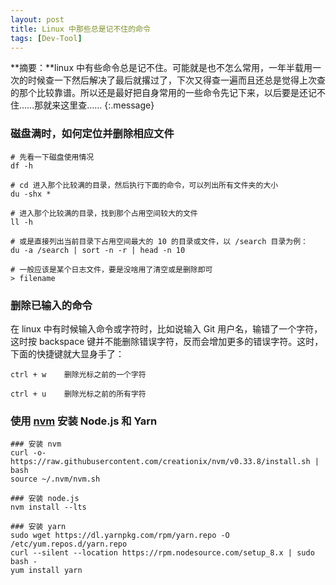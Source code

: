```yaml
---
layout: post
title: Linux 中那些总是记不住的命令
tags: [Dev-Tool]
---
```


**摘要：**linux 中有些命令总是记不住。可能就是也不怎么常用，一年半载用一次的时候查一下然后解决了最后就撂过了，下次又得查一遍而且还总是觉得上次查的那个比较靠谱。所以还是最好把自身常用的一些命令先记下来，以后要是还记不住……那就来这里查……
{:.message}

### 磁盘满时，如何定位并删除相应文件

```shell
# 先看一下磁盘使用情况
df -h

# cd 进入那个比较满的目录，然后执行下面的命令，可以列出所有文件夹的大小
du -shx *

# 进入那个比较满的目录，找到那个占用空间较大的文件
ll -h

# 或是直接列出当前目录下占用空间最大的 10 的目录或文件，以 /search 目录为例：
du -a /search | sort -n -r | head -n 10

# 一般应该是某个日志文件，要是没啥用了清空或是删除即可
> filename

```

### 删除已输入的命令

在 linux 中有时候输入命令或字符时，比如说输入 Git 用户名，输错了一个字符，这时按 backspace 键并不能删除错误字符，反而会增加更多的错误字符。这时，下面的快捷键就大显身手了：

```shell
ctrl + w    删除光标之前的一个字符

ctrl + u    删除光标之前的所有字符
```

### 使用 [nvm](https://github.com/creationix/nvm) 安装 Node.js 和 Yarn

```shell
### 安装 nvm
curl -o- https://raw.githubusercontent.com/creationix/nvm/v0.33.8/install.sh | bash
source ~/.nvm/nvm.sh

### 安装 node.js
nvm install --lts

### 安装 yarn
sudo wget https://dl.yarnpkg.com/rpm/yarn.repo -O /etc/yum.repos.d/yarn.repo
curl --silent --location https://rpm.nodesource.com/setup_8.x | sudo bash -
yum install yarn
```